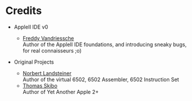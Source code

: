 Credits
=======

  - AppleII IDE v0
    * [Freddy Vandriessche](https://github.com/flyingzebra)<br>
      Author of the AppleII IDE foundations, and introducing sneaky bugs, for real connaisseurs ;o)


  - Original Projects
    * [Norbert Landsteiner](https://github.com/masswerk)<br/>
      Author of the virtual 6502, 6502 Assembler, 6502 Instruction Set
    * [Thomas Skibo](https://github.com/skibo)<br/>
      Author of Yet Another Apple 2+
